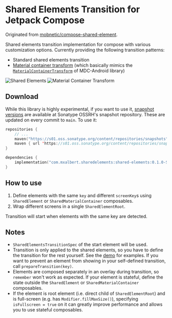 # Shared Elements Transition for Jetpack Compose

Originated from [mobnetic/compose-shared-element](https://github.com/mobnetic/compose-shared-element).

Shared elements transition implementation for compose with various customization options.
Currently providing the following transition patterns:
* Standard shared elements transition
* [Material container transform](https://material.io/design/motion/the-motion-system.html#container-transform) (which basically mimics the [`MaterialContainerTransform`](https://developer.android.com/reference/com/google/android/material/transition/MaterialContainerTransform) of MDC-Android library)

![Shared Elements](images/list.gif) ![Material Container Transform](images/cards.gif)

## Download

While this library is highly experimental, if you want to use it, [snapshot versions](https://s01.oss.sonatype.org/content/repositories/snapshots/com/mxalbert/sharedelements/shared-elements/) are available at Sonatype OSSRH's snapshot repository. These are updated on every commit to `main`.
To use it:
```Kotlin
repositories {
    // ...
    maven("https://s01.oss.sonatype.org/content/repositories/snapshots")  // build.gradle.kts
    maven { url 'https://s01.oss.sonatype.org/content/repositories/snapshots' }  // build.gradle
}

dependencies {
    implementation("com.mxalbert.sharedelements:shared-elements:0.1.0-SNAPSHOT")
}
```

## How to use

1. Define elements with the same `key` and different `screenKey`s using `SharedElement` or `SharedMaterialContainer` composables.
2. Wrap different screens in a single `SharedElementRoot`.

Transition will start when elements with the same key are detected.

## Notes

* `SharedElementsTransitionSpec` of the start element will be used.
* Transition is only applied to the shared elements, so you have to define the transition for the rest yourself. See the [demo](demo) for examples. If you want to prevent an element from showing in your self-defined transition, call `prepareTransition(key)`.
* Elements are composed separately in an overlay during transition, so `remember` won't work as expected. If your element is stateful, define the state outside the `SharedElement` or `SharedMaterialContainer` composables.
* If the element is root element (i.e. direct child of `SharedElementRoot`) and is full-screen (e.g. has `Modifier.fillMaxSize()`), specifying `isFullscreen = true` on it can greatly improve performance and allows you to use stateful composables.
